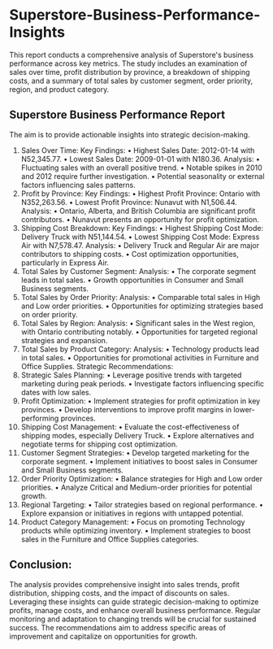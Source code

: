 # Superstore-Business-Performance-Insights
This report conducts a comprehensive analysis of Superstore's business performance across key metrics.  The study includes an examination of sales over time, profit distribution by province, a breakdown of  shipping costs, and a summary of total sales by customer segment, order priority, region, and product  category. 
## Superstore Business Performance Report 
The aim is to provide actionable insights into strategic decision-making.
 1. Sales Over Time: 
Key Findings:
• Highest Sales Date: 2012-01-14 with N52,345.77. 
• Lowest Sales Date: 2009-01-01 with N180.36. 
Analysis: 
• Fluctuating sales with an overall positive trend. 
• Notable spikes in 2010 and 2012 require further investigation. 
• Potential seasonality or external factors influencing sales patterns. 
3. Profit by Province: 
Key Findings: 
• Highest Profit Province: Ontario with N352,263.56. 
• Lowest Profit Province: Nunavut with N1,506.44. 
Analysis: 
• Ontario, Alberta, and British Columbia are significant profit contributors. 
• Nunavut presents an opportunity for profit optimization. 
4. Shipping Cost Breakdown: 
Key Findings: 
• Highest Shipping Cost Mode: Delivery Truck with N51,144.54. 
• Lowest Shipping Cost Mode: Express Air with N7,578.47. 
Analysis: 
• Delivery Truck and Regular Air are major contributors to shipping costs. 
• Cost optimization opportunities, particularly in Express Air. 
5. Total Sales by Customer Segment: 
Analysis: 
• The corporate segment leads in total sales. 
• Growth opportunities in Consumer and Small Business segments. 
6. Total Sales by Order Priority: 
Analysis: 
• Comparable total sales in High and Low order priorities. 
• Opportunities for optimizing strategies based on order priority. 
7. Total Sales by Region: 
Analysis: 
• Significant sales in the West region, with Ontario contributing notably. 
• Opportunities for targeted regional strategies and expansion. 
8. Total Sales by Product Category: 
Analysis: 
• Technology products lead in total sales. 
• Opportunities for promotional activities in Furniture and Office Supplies. 
Strategic Recommendations: 
1. Strategic Sales Planning: 
• Leverage positive trends with targeted marketing during peak periods. 
• Investigate factors influencing specific dates with low sales. 
2. Profit Optimization: 
• Implement strategies for profit optimization in key provinces. 
• Develop interventions to improve profit margins in lower-performing provinces. 
3. Shipping Cost Management: 
• Evaluate the cost-effectiveness of shipping modes, especially Delivery Truck. 
• Explore alternatives and negotiate terms for shipping cost optimization. 
4. Customer Segment Strategies: 
• Develop targeted marketing for the corporate segment. 
• Implement initiatives to boost sales in Consumer and Small Business segments. 
5. Order Priority Optimization: 
• Balance strategies for High and Low order priorities. 
• Analyze Critical and Medium-order priorities for potential growth. 
6. Regional Targeting: 
• Tailor strategies based on regional performance. 
• Explore expansion or initiatives in regions with untapped potential. 
7. Product Category Management: 
• Focus on promoting Technology products while optimizing inventory. 
• Implement strategies to boost sales in the Furniture and Office Supplies categories. 
## Conclusion: 
The analysis provides comprehensive insight into sales trends, profit distribution, shipping costs, and the 
impact of discounts on sales. Leveraging these insights can guide strategic decision-making to optimize 
profits, manage costs, and enhance overall business performance. Regular monitoring and adaptation to 
changing trends will be crucial for sustained success. The recommendations aim to address specific areas 
of improvement and capitalize on opportunities for growth.
